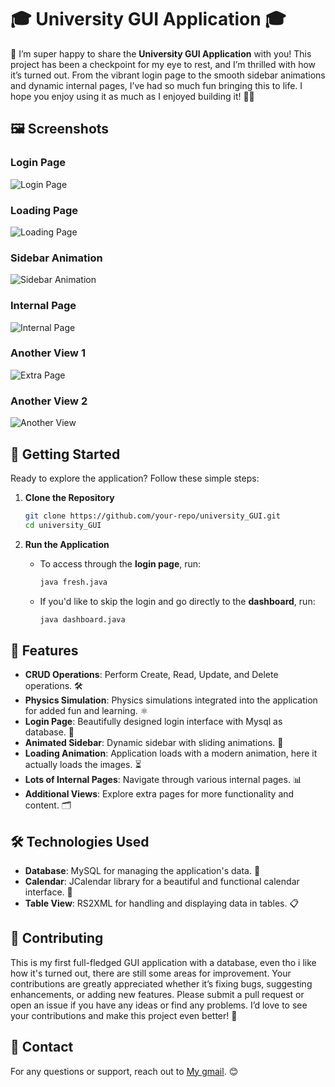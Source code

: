 # 🎓 **University GUI Application** 🎓

🎉 I’m super happy to share the **University GUI Application** with you! This project has been a checkpoint for my eye to rest, and I’m thrilled with how it’s turned out. From the vibrant login page to the smooth sidebar animations and dynamic internal pages, I’ve had so much fun bringing this to life. I hope you enjoy using it as much as I enjoyed building it! 🚀✨

## 🖼️ **Screenshots**

### Login Page 
![Login Page](https://github.com/user-attachments/assets/3c74b8e7-a4ea-4807-b6a7-9cbfed44c44b)

### Loading Page
![Loading Page](https://github.com/user-attachments/assets/ba355a0e-84d9-448e-a862-1b44ba7fa5ac)

### Sidebar Animation
![Sidebar Animation](https://github.com/user-attachments/assets/894c47b9-fe7d-4677-b6b2-4e54258e540d)

### Internal Page
![Internal Page](https://github.com/user-attachments/assets/4b2d56e3-37de-416b-bffb-a447a4317ff9)

### Another View 1
![Extra Page](https://github.com/user-attachments/assets/579d8f9e-c5b1-4f27-a35c-7f86ee735a18)

### Another View 2 
![Another View](https://github.com/user-attachments/assets/39360ffd-2bb0-4247-98a8-364006e89e8c)

## 🚀 **Getting Started**

Ready to explore the application? Follow these simple steps:

1. **Clone the Repository**

   ```bash
   git clone https://github.com/your-repo/university_GUI.git
   cd university_GUI
   ```

2. **Run the Application**

   - To access through the **login page**, run:

     ```bash
     java fresh.java
     ```

   - If you'd like to skip the login and go directly to the **dashboard**, run:

     ```bash
     java dashboard.java
     ```
     
## 📜 **Features**

- **CRUD Operations**: Perform Create, Read, Update, and Delete operations. 🛠️
- **Physics Simulation**: Physics simulations integrated into the application for added fun and learning. ⚛️
- **Login Page**: Beautifully designed login interface with Mysql as database. 🔐
- **Animated Sidebar**: Dynamic sidebar with sliding animations. 🌟
- **Loading Animation**: Application loads with a modern animation, here it actually loads the images. ⏳
- **Lots of Internal Pages**: Navigate through various internal pages. 📊
- **Additional Views**: Explore extra pages for more functionality and content. 🗂️

## 🛠️ **Technologies Used**

- **Database**: MySQL for managing the application's data. 💾
- **Calendar**: JCalendar library for a beautiful and functional calendar interface. 📅
- **Table View**: RS2XML for handling and displaying data in tables. 📋

## 📂 **Contributing**

This is my first full-fledged GUI application with a database, even tho i like how it's turned out, there are still some areas for improvement. Your contributions are greatly appreciated whether it’s fixing bugs, suggesting enhancements, or adding new features. Please submit a pull request or open an issue if you have any ideas or find any problems. I’d love to see your contributions and make this project even better! 🌟

## 💬 **Contact**

For any questions or support, reach out to [My gmail](mailto:huffingtoniscool@gmail.com). 😊
